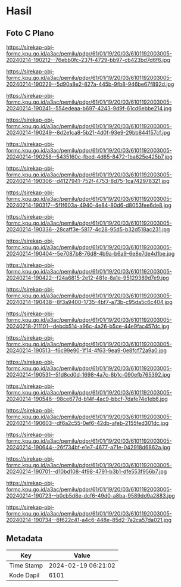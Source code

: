 # Hasil

## Foto C Plano

https://sirekap-obj-formc.kpu.go.id/a3ac/pemilu/pdpr/61/01/19/20/03/6101192003005-20240214-190212--76ebb0fc-237f-4729-bb97-cb423bd7d6f6.jpg

https://sirekap-obj-formc.kpu.go.id/a3ac/pemilu/pdpr/61/01/19/20/03/6101192003005-20240214-190229--5d90a8e2-827a-445b-9fb8-946be67f892d.jpg

https://sirekap-obj-formc.kpu.go.id/a3ac/pemilu/pdpr/61/01/19/20/03/6101192003005-20240214-190241--554edeaa-b697-4243-9d9f-61cd6ebbe214.jpg

https://sirekap-obj-formc.kpu.go.id/a3ac/pemilu/pdpr/61/01/19/20/03/6101192003005-20240214-190249--8d2e1ca8-5b21-4d0f-93e9-29bb844157cf.jpg

https://sirekap-obj-formc.kpu.go.id/a3ac/pemilu/pdpr/61/01/19/20/03/6101192003005-20240214-190258--5435160c-fbed-4d65-8472-1ba625e425b7.jpg

https://sirekap-obj-formc.kpu.go.id/a3ac/pemilu/pdpr/61/01/19/20/03/6101192003005-20240214-190306--d4127941-752f-4753-8d75-1ca742978321.jpg

https://sirekap-obj-formc.kpu.go.id/a3ac/pemilu/pdpr/61/01/19/20/03/6101192003005-20240214-190317--5f1f603a-4940-4e84-80d6-d8053fee6de8.jpg

https://sirekap-obj-formc.kpu.go.id/a3ac/pemilu/pdpr/61/01/19/20/03/6101192003005-20240214-190336--28caff3e-5817-4c28-95d5-b32d518ac231.jpg

https://sirekap-obj-formc.kpu.go.id/a3ac/pemilu/pdpr/61/01/19/20/03/6101192003005-20240214-190404--5e7087b8-76d8-4b9a-b6a9-6e8e7de4d1be.jpg

https://sirekap-obj-formc.kpu.go.id/a3ac/pemilu/pdpr/61/01/19/20/03/6101192003005-20240214-190422--f24a6815-2e12-481e-8a1e-95129389d7e9.jpg

https://sirekap-obj-formc.kpu.go.id/a3ac/pemilu/pdpr/61/01/19/20/03/6101192003005-20240214-190438--8f3a9400-1735-4bf7-a73b-c95da5c6c404.jpg

https://sirekap-obj-formc.kpu.go.id/a3ac/pemilu/pdpr/61/01/19/20/03/6101192003005-20240218-211101--debcb514-a96c-4a26-b5ce-44e9fac457dc.jpg

https://sirekap-obj-formc.kpu.go.id/a3ac/pemilu/pdpr/61/01/19/20/03/6101192003005-20240214-190513--f6c99e90-1f14-4f63-9ea9-0e8fcf72a9a0.jpg

https://sirekap-obj-formc.kpu.go.id/a3ac/pemilu/pdpr/61/01/19/20/03/6101192003005-20240214-190531--51d8cd0d-1698-4a7c-8b1c-090efb765392.jpg

https://sirekap-obj-formc.kpu.go.id/a3ac/pemilu/pdpr/61/01/19/20/03/6101192003005-20240214-190546--98ce677d-b14f-4ac9-bbcf-7dafe74e1eb6.jpg

https://sirekap-obj-formc.kpu.go.id/a3ac/pemilu/pdpr/61/01/19/20/03/6101192003005-20240214-190603--df6a2c55-0ef6-42db-afeb-2155fed301dc.jpg

https://sirekap-obj-formc.kpu.go.id/a3ac/pemilu/pdpr/61/01/19/20/03/6101192003005-20240214-190644--26f734bf-e1e7-4677-a71e-042918d6862a.jpg

https://sirekap-obj-formc.kpu.go.id/a3ac/pemilu/pdpr/61/01/19/20/03/6101192003005-20240214-190701--d10bd108-4f98-4791-b3b1-dfe553f956b7.jpg

https://sirekap-obj-formc.kpu.go.id/a3ac/pemilu/pdpr/61/01/19/20/03/6101192003005-20240214-190723--b0cb5d8e-dcf6-49d0-a8ba-9589dd9a2883.jpg

https://sirekap-obj-formc.kpu.go.id/a3ac/pemilu/pdpr/61/01/19/20/03/6101192003005-20240214-190734--6f622c41-a4c6-448e-85d2-7a2ca57da021.jpg


## Metadata

| Key        | Value               |
| ---------- | ------------------- |
| Time Stamp | 2024-02-19 06:21:02 |
| Kode Dapil | 6101                |




